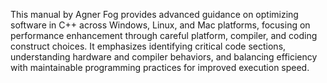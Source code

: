 This manual by Agner Fog provides advanced guidance on optimizing software in C++ across Windows, Linux, and Mac platforms, focusing on performance enhancement through careful platform, compiler, and coding construct choices. It emphasizes identifying critical code sections, understanding hardware and compiler behaviors, and balancing efficiency with maintainable programming practices for improved execution speed.
